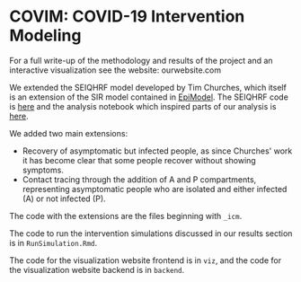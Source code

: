 # COVIM: COVID-19 Intervention Modeling

For a full write-up of the methodology and results of the project and an interactive visualization see the website: ourwebsite.com  

We extended the SEIQHRF model developed by Tim Churches, which itself is an extension of the SIR model contained in [EpiModel](https://www.epimodel.org/). The SEIQHRF code is [here](https://gist.github.com/timchurches/92073d0ea75cfbd387f91f7c6e624bd7) and the analysis notebook which inspired parts of our analysis is [here](https://gist.github.com/timchurches/ce8858ae1e572153a54271bd52deb9c3).

We added two main extensions:  
* Recovery of asymptomatic but infected people, as since Churches' work it has become clear that some people recover without showing symptoms. 
* Contact tracing through the addition of A and P compartments, representing asymptomatic people who are isolated and either infected (A) or not infected (P).

The code with the extensions are the files beginning with `_icm`.  

The code to run the intervention simulations discussed in our results section is in `RunSimulation.Rmd`.  

The code for the visualization website frontend is in `viz`, and the code for the visualization website backend is in `backend`.
